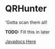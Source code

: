 # QRHunter

'Gotta scan them all!

**TODO:** Fill this in later

[Javadocs Here](https://cmput301w23t09.github.io/QRHunter)
